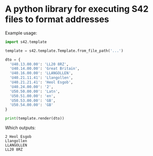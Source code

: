 # A python library for executing S42 files to format addresses

Example usage:

```python
import s42.template

template = s42.template.Template.from_file_path('...')

dto = {
  'U40.13.00.00': 'LL20 8RZ', 
  'U40.14.00.00': 'Great Britain',
  'U40.16.00.00': 'LLANGOLLEN',
  'U40.21.11.41': 'Llangollen',
  'U40.21.21.41': 'Heol Esgob',
  'U40.24.00.00': '2',
  'U50.50.00.00': 'Latn',
  'U50.51.00.00': 'en',
  'U50.53.00.00': 'GB',
  'U50.54.00.00': 'GB'
}

print(template.render(dto))
```

Which outputs:

```text
2 Heol Esgob
Llangollen
LLANGOLLEN
LL20 8RZ
```